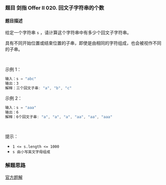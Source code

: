 ### 题目 剑指 Offer II 020. 回文子字符串的个数
#### 题目描述
给定一个字符串 `s` ，请计算这个字符串中有多少个回文子字符串。

具有不同开始位置或结束位置的子串，即使是由相同的字符组成，也会被视作不同的子串。

 

示例 1：

```js
输入：s = "abc"
输出：3
解释：三个回文子串: "a", "b", "c"
```
示例 2：

```js
输入：s = "aaa"
输出：6
解释：6个回文子串: "a", "a", "a", "aa", "aa", "aaa"
```
 

提示：

- `1 <= s.length <= 1000`
- `s 由小写英文字母组成`

### 解题思路
[官方题解](https://leetcode.cn/problems/a7VOhD/solution/hui-wen-zi-zi-fu-chuan-de-ge-shu-by-leet-ejfv/)